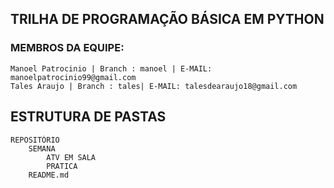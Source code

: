 ## TRILHA DE PROGRAMAÇÃO BÁSICA EM PYTHON

### MEMBROS DA EQUIPE:
    Manoel Patrocinio | Branch : manoel | E-MAIL: manoelpatrocinio99@gmail.com
    Tales Araujo | Branch : tales| E-MAIL: talesdearaujo18@gmail.com
## ESTRUTURA DE PASTAS
    REPOSITÓRIO
        SEMANA
            ATV EM SALA
            PRATICA
        README.md
